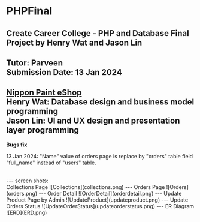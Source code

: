 # PHPFinal
Create Career College - PHP and Database Final Project by Henry Wat and Jason Lin
---
Tutor: Parveen<br>
Submission Date: 13 Jan 2024
---
[Nippon Paint eShop](https://hwts.myqnapcloud.com/phpfinal)
<br>
Henry Wat: Database design and business model programming<br>
Jason Lin: UI and UX design and presentation layer programming<br>
---
**Bugs fix**
<p>13 Jan 2024: "Name" value of orders page is replace by "orders" table field "full_name" instead of "users" table.</p>
<br>
---
screen shots:<br>
Collections Page
![Collections](collections.png)
---
Orders Page
![Orders](orders.png)
---
Order Detail
![OrderDetail](orderdetail.png)
---
Update Product Page by Admin
![UpdateProduct](updateproduct.png)
---
Update Orders Status
![UpdateOrderStatus](updateorderstatus.png)
---
ER Diagram
![ERD](ERD.png)
